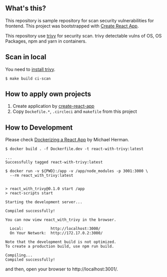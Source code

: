 ## What's this?

This repository is sample repository for scan security vulnerabilities for frontend.
This project was bootstrapped with [Create React App](https://github.com/facebook/create-react-app).

This repository use [trivy](https://github.com/knqyf263/trivy) for security scan.
trivy detectable vulns of OS, OS Packages, npm and yarn in containers.

## Scan in local

You need to [install trivy](https://github.com/knqyf263/trivy#installation).

```
$ make build ci-scan
```

## How to apply own projects

1. Create application by [create-react-app](https://facebook.github.io/create-react-app/docs/getting-started#npm)
2. Copy `Dockefile.*`, `.circleci` and `makefile` from this project

## How to Development

Please check [Dockerizing a React App](https://mherman.org/blog/dockerizing-a-react-app/) by Michael Herman. 

```
$ docker build . -f Dockerfile.dev -t react-with-trivy:latest

...
Successfully tagged react-with-trivy:latest
 
$ docker run -v ${PWD}:/app -v /app/node_modules -p 3001:3000 \
  --rm react_with_trivy:latest


> react_with_trivy@0.1.0 start /app
> react-scripts start

Starting the development server...

Compiled successfully!

You can now view react_with_trivy in the browser.

  Local:            http://localhost:3000/
  On Your Network:  http://172.17.0.2:3000/

Note that the development build is not optimized.
To create a production build, use npm run build.

Compiling...
Compiled successfully!

```

and then, open your browser to http://localhost:3001/.
